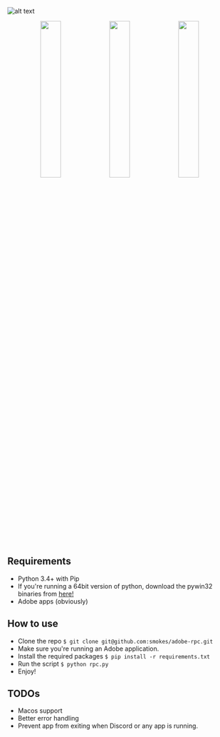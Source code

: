 ![alt text][header]

[header]: https://i.imgur.com/zGFYunZ.png "Repo header"


<div align="center">
   <img src="https://i.imgur.com/h1ipmi8.png" width="30%" />
   <img src="https://i.imgur.com/Zf6drg7.png" width="30%" />
   <img src="https://i.imgur.com/CIneIrh.png" width="30%" />
</div>



## Requirements
* Python 3.4+ with Pip
* If you're running a 64bit version of python, download the pywin32 binaries from [here!](https://github.com/mhammond/pywin32/releases)
* Adobe apps (obviously)


## How to use
* Clone the repo `$ git clone git@github.com:smokes/adobe-rpc.git`
* Make sure you're running an Adobe application.
* Install the required packages `$ pip install -r requirements.txt`
* Run the script `$ python rpc.py`
* Enjoy!

## TODOs
* Macos support
* Better error handling
* Prevent app from exiting when Discord or any app is running.

